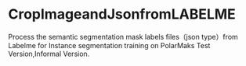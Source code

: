 # CropImageandJsonfromLABELME
Process the semantic segmentation mask labels files（json type）from Labelme for Instance segmentation training on PolarMaks
Test Version,Informal Version.
